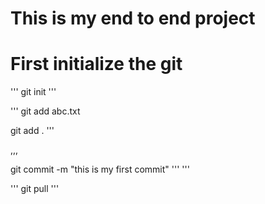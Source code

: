# This is my end to end project

# First initialize the git
'''
git init
'''

'''
git add abc.txt

git add .
'''

,,,

git commit -m "this is my first commit"
'''
'''

'''
git pull
'''
